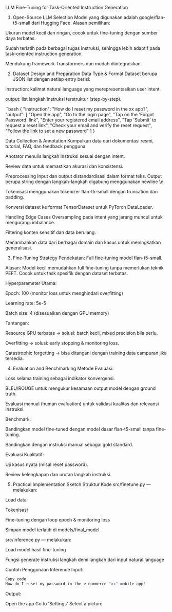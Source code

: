 LLM Fine-Tuning for Task-Oriented Instruction Generation


1. Open-Source LLM Selection
Model yang digunakan adalah google/flan-t5-small dari Hugging Face.
Alasan pemilihan:

Ukuran model kecil dan ringan, cocok untuk fine-tuning dengan sumber daya terbatas.

Sudah terlatih pada berbagai tugas instruksi, sehingga lebih adaptif pada task-oriented instruction generation.

Mendukung framework Transformers dan mudah diintegrasikan.


2. Dataset Design and Preparation
Data Type & Format
Dataset berupa JSON list dengan setiap entry berisi:

instruction: kalimat natural language yang merepresentasikan user intent.

output: list langkah instruksi terstruktur (step-by-step).


``bash
{
  "instruction": "How do I reset my password in the xx app?",
  "output": [
    "Open the app",
    "Go to the login page",
    "Tap on the 'Forgot Password' link",
    "Enter your registered email address",
    "Tap 'Submit' to request a reset link",
    "Check your email and verify the reset request",
    "Follow the link to set a new password"
  ]
}

Data Collection & Annotation
Kumpulkan data dari dokumentasi resmi, tutorial, FAQ, dan feedback pengguna.

Anotator menulis langkah instruksi sesuai dengan intent.

Review data untuk memastikan akurasi dan konsistensi.


Preprocessing
Input dan output distandardisasi dalam format teks. Output berupa string dengan langkah-langkah digabung menggunakan newline \n.

Tokenisasi menggunakan tokenizer flan-t5-small dengan truncation dan padding.

Konversi dataset ke format TensorDataset untuk PyTorch DataLoader.


Handling Edge Cases
Oversampling pada intent yang jarang muncul untuk mengurangi imbalance.

Filtering konten sensitif dan data berulang.

Menambahkan data dari berbagai domain dan kasus untuk meningkatkan generalisasi.


3. Fine-Tuning Strategy
Pendekatan: Full fine-tuning model flan-t5-small.

Alasan: Model kecil memudahkan full fine-tuning tanpa memerlukan teknik PEFT. Cocok untuk task spesifik dengan dataset terbatas.

Hyperparameter Utama:

Epoch: 100 (monitor loss untuk menghindari overfitting)

Learning rate: 5e-5

Batch size: 4 (disesuaikan dengan GPU memory)

Tantangan:

Resource GPU terbatas → solusi: batch kecil, mixed precision bila perlu.

Overfitting → solusi: early stopping & monitoring loss.

Catastrophic forgetting → bisa ditangani dengan training data campuran jika tersedia.



4. Evaluation and Benchmarking
Metode Evaluasi:

Loss selama training sebagai indikator konvergensi.

BLEU/ROUGE untuk mengukur kesamaan output model dengan ground truth.

Evaluasi manual (human evaluation) untuk validasi kualitas dan relevansi instruksi.

Benchmark:

Bandingkan model fine-tuned dengan model dasar flan-t5-small tanpa fine-tuning.

Bandingkan dengan instruksi manual sebagai gold standard.

Evaluasi Kualitatif:

Uji kasus nyata (misal reset password).

Review kelengkapan dan urutan langkah instruksi.


5. Practical Implementation Sketch
Struktur Kode
src/finetune.py — melakukan:

Load data

Tokenisasi

Fine-tuning dengan loop epoch & monitoring loss

Simpan model terlatih di models/final_model

src/inference.py — melakukan:

Load model hasil fine-tuning

Fungsi generate instruksi langkah demi langkah dari input natural language



Contoh Penggunaan Inference
Input:

```bash
Copy code
How do I reset my password in the e-commerce "xx" mobile app?
```

Output:

Open the app Go to 'Settings' Select a picture